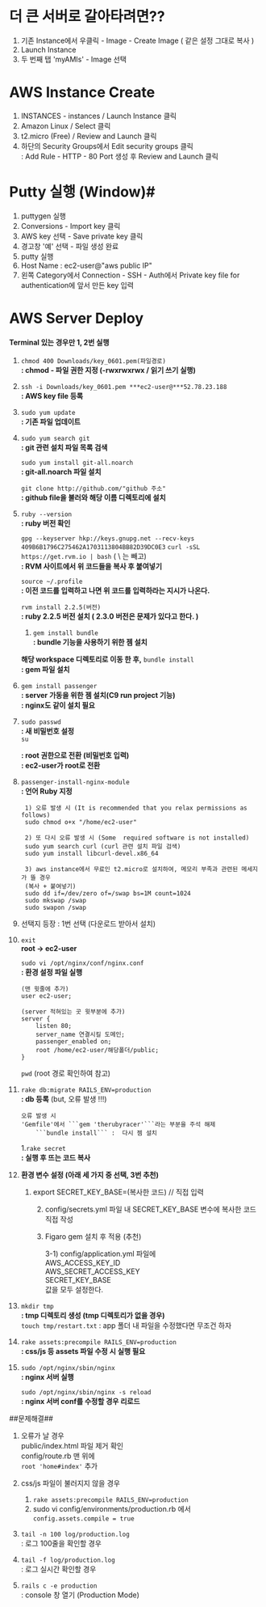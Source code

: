 
# 더 큰 서버로 갈아타려면??

1. 기존 Instance에서 우클릭 - Image - Create Image ( 같은 설정 그대로 복사 )
2. Launch Instance
3. 두 번째 탭 'myAMIs' - Image 선택

# AWS Instance Create #

1. INSTANCES - instances / Launch Instance 클릭
2. Amazon Linux / Select 클릭
3. t2.micro (Free) / Review and Launch 클릭
4. 하단의 Security Groups에서 Edit security groups 클릭  
   : Add Rule - HTTP - 80 Port 생성 후 Review and Launch 클릭

# Putty 실행 (Window)#

1. puttygen 실행
2. Conversions - Import key 클릭
3. AWS key 선택 - Save private key 클릭
4. 경고창 '예' 선택 - 파일 생성 완료
5. putty 실행
6. Host Name : ec2-user@"aws public IP"
7. 왼쪽 Category에서 Connection - SSH - Auth에서 Private key file for authentication에 앞서 만든 key 입력


# AWS Server Deploy #

#### Terminal 있는 경우만 1, 2번 실행 ####

1. ```chmod 400 Downloads/key_0601.pem(파일경로)```  
   **: chmod - 파일 권한 지정 (-rwxrwxrwx / 읽기 쓰기 실행)**

2. ```ssh -i Downloads/key_0601.pem ***ec2-user@***52.78.23.188```  
   **: AWS key file 등록**

3. ```sudo yum update```  
   **: 기존 파일 업데이트**

4. ```sudo yum search git```  
   **: git 관련 설치 파일 목록 검색**

     ```sudo yum install git-all.noarch```  
     **: git-all.noarch 파일 설치**

     ```git clone http://github.com/"github 주소"```  
     **: github file을 불러와 해당 이름 디렉토리에 설치**

5. ```ruby --version```  
   **: ruby 버전 확인**

     ```gpg --keyserver hkp://keys.gnupg.net --recv-keys 409B6B1796C275462A1703113804BB82D39DC0E3```
     ```curl -sSL https://get.rvm.io | bash``` ( \ 는 빼고)  
     **: RVM 사이트에서 위 코드들을 복사 후 붙여넣기**

     ```source ~/.profile```  
     **: 이전 코드를 입력하고 나면 위 코드를 입력하라는 지시가 나온다.**

     ```rvm install 2.2.5(버전)```  
     **: ruby 2.2.5 버전 설치 ( 2.3.0 버전은 문제가 있다고 한다. )**

   1. ```gem install bundle```  
      **: bundle 기능을 사용하기 위한 젬 설치**

   **해당 workspace 디렉토리로 이동 한 후,**  `bundle install`  
     **: gem 파일 설치**

6. ```gem install passenger```  
    **: server 가동을 위한 젬 설치(C9 run project 기능)**  
    **: nginx도 같이 설치 필요**

7. ```sudo passwd```  
    **: 새 비밀번호 설정**  
    `su`

    **: root 권한으로 전환 (비밀번호 입력)**  
    **: ec2-user가 root로 전환**

8. ```passenger-install-nginx-module```  
    **: 언어 Ruby 지정**


    	1) 오류 발생 시 (It is recommended that you relax permissions as follows)
    	sudo chmod o+x "/home/ec2-user"
    	
    	2) 또 다시 오류 발생 시 (Some  required software is not installed)
    	sudo yum search curl (curl 관련 설치 파일 검색)
    	sudo yum install libcurl-devel.x86_64
    	
    	3) aws instance에서 무료인 t2.micro로 설치하여, 메모리 부족과 관련된 메세지가 뜰 경우 
    	(복사 + 붙여넣기) 
    	sudo dd if=/dev/zero of=/swap bs=1M count=1024
    	sudo mkswap /swap
    	sudo swapon /swap

9. 선택지 등장 : 1번 선택 (다운로드 받아서 설치)

10. ```exit```  
    **root → ec2-user**

    ```sudo vi /opt/nginx/conf/nginx.conf```  
    **: 환경 설정 파일 실행**

    	(맨 윗줄에 추가)
    	user ec2-user;
    	
    	(server 적혀있는 곳 윗부분에 추가)
    	server {    
    		listen 80;   
    		server_name 연결시킬 도메인; 
    		passenger_enabled on; 
    		root /home/ec2-user/해당폴더/public; 
    	}

    ```pwd``` (root 경로 확인하여 참고)

11. ```rake db:migrate RAILS_ENV=production```  
    **: db 등록** (but, 오류 발생 !!!)

    	오류 발생 시
    	'Gemfile'에서 ```gem 'therubyracer'```라는 부분을 주석 해제    	
    		```bundle install``` :  다시 젬 설치

    1.```rake secret```  
    **: 실행 후 뜨는 코드 복사**

12. **환경 변수 설정 (아래 세 가지 중 선택, 3번 추천)**   

    1) export SECRET_KEY_BASE=(복사한 코드)  // 직접 입력 

    	2) config/secrets.yml 파일 내 SECRET_KEY_BASE 변수에 복사한 코드 직접 작성 

    	3) Figaro gem 설치 후 적용 (추천) 

    	 	3-1) config/application.yml 파일에  
    	      AWS_ACCESS_KEY_ID  
    	      AWS_SECRET_ACCESS_KEY  
    	      SECRET_KEY_BASE  
    	      값을 모두 설정한다.

13. ```mkdir tmp```  
    **: tmp 디렉토리 생성 (tmp 디렉토리가 없을 경우)**  
    		```touch tmp/restart.txt``` : app 폴더 내 파일을 수정했다면 무조건 하자  

14. ```rake assets:precompile RAILS_ENV=production```  
    **: css/js 등 assets 파일 수정 시 실행 필요**  

15. ```sudo /opt/nginx/sbin/nginx```  
    **: nginx 서버 실행**

      ```sudo /opt/nginx/sbin/nginx -s reload```  
    **: nginx 서버 conf를 수정할 경우 리로드**






##문제해결##

1. 오류가 날 경우     ​	
    public/index.html 파일 제거 확인    
    	config/route.rb 맨 위에  
    		```root 'home#index'``` 추가   

2. css/js 파일이 불러지지 않을 경우  
   1)	```rake assets:precompile RAILS_ENV=production```   
   2) sudo vi config/environments/production.rb 에서  
    	```config.assets.compile = true```  

3. ```tail -n 100 log/production.log```  
   : 로그 100줄을 확인할 경우  

4. ```tail -f log/production.log```  
   : 로그 실시간 확인할 경우  

5. ```rails c -e production```  
   : console 창 열기 (Production Mode)
